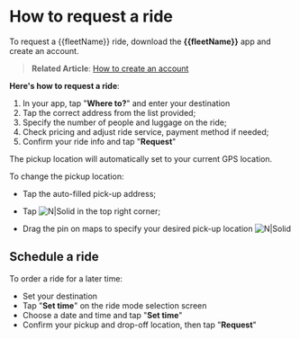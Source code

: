 <h1>How to request a ride</h1>

To request a {{fleetName}} ride, download the **{{fleetName}}** app and create an account.

> **Related Article**: <a href="#/customer-guide/how-to-create-an-account">How to create an account</a>

**Here's how to request a ride**:

1. In your app, tap "**Where to?**" and enter your destination
2. Tap the correct address from the list provided;
3. Specify the number of people and luggage on the ride;
3. Check pricing and adjust ride service, payment method if needed;
4. Confirm your ride info and tap "**Request**"

The pickup location will automatically set to your current GPS location.

To change the pickup location:
- Tap the auto-filled pick-up address;
- Tap ![N|Solid](https://static-qup.s3.us-west-1.amazonaws.com/gif/map-icon.JPG) in the top right corner;

- Drag the pin on maps to specify your desired pick-up location
![N|Solid](https://static-qup.s3.us-west-1.amazonaws.com/gif/change-pick-up.gif ':size=300')

<h2>Schedule a ride</h2>
To order a ride for a later time:

- Set your destination
- Tap "**Set time**" on the ride mode selection screen
- Choose a date and time and tap "**Set time**"
- Confirm your pickup and drop-off location, then tap "**Request**"

